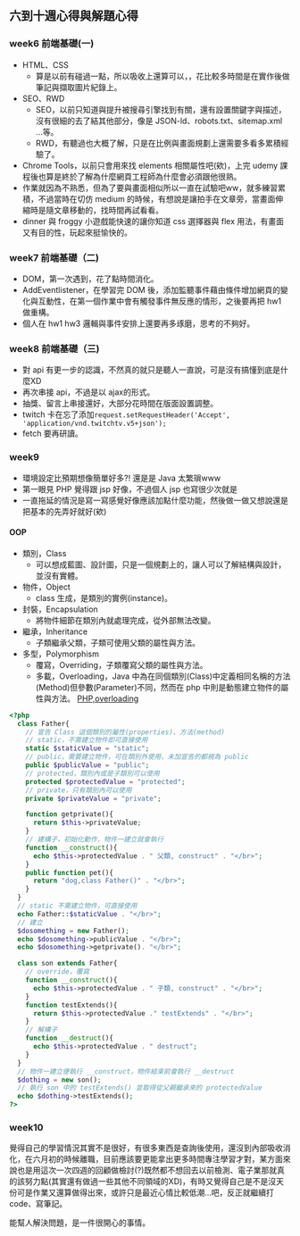 ## 六到十週心得與解題心得

### week6 前端基礎(一)
* HTML、CSS
  * 算是以前有碰過一點，所以吸收上還算可以，，花比較多時間是在實作後做筆記與擷取圖片紀錄上。
* SEO、RWD
  * SEO，以前只知道與提升被搜尋引擎找到有關，還有設置關鍵字與描述，沒有很細的去了結其他部分，像是 JSON-ld、robots.txt、sitemap.xml ...等。
  * RWD，有聽過也大概了解，只是在比例與畫面規劃上還需要多看多累積經驗了。
* Chrome Tools，以前只會用來找 elements 相關屬性吧(欸)，上完 udemy 課程後也算是終於了解為什麼網頁工程師為什麼會必須跟他很熟。
* 作業就因為不熟悉，但為了要與畫面相似所以一直在試驗吧ww，就多練習累積，不過當時在切仿 medium 的時候，有想說是讓拍手在文章旁，當畫面伸縮時是隨文章移動的，找時間再試看看。
* dinner 與 froggy 小遊戲能快速的讓你知道 css 選擇器與 flex 用法，有畫面又有目的性，玩起來挺愉快的。

### week7 前端基礎（二)
* DOM，第一次遇到，花了點時間消化。
* AddEventlistener，在學習完 DOM 後，添加監聽事件藉由條件增加網頁的變化與互動性，在第一個作業中會有觸發事件無反應的情形，之後要再把 hw1 做重構。
* 個人在 hw1 hw3 邏輯與事件安排上還要再多琢磨，思考的不夠好。

### week8 前端基礎（三)

* 對 api 有更一步的認識，不然真的就只是聽人一直說，可是沒有搞懂到底是什麼XD
* 再次串接 api，不過是以 ajax的形式。
* 抽獎、留言上串接還好，大部分花時間在版面設置調整。
* twitch 卡在忘了添加`request.setRequestHeader('Accept', 'application/vnd.twitchtv.v5+json');`
* fetch 要再研讀。

### week9

* 環境設定比預期想像簡單好多?! 還是是 Java 太繁瑣www
* 第一眼見 PHP 覺得跟 jsp 好像，不過個人 jsp 也寫很少次就是
* 一直拖延的情況是寫一寫感覺好像應該加點什麼功能，然後做一做又想說還是把基本的先弄好就好(欸)

#### OOP
* 類別，Class
  * 可以想成藍圖、設計圖，只是一個規劃上的，讓人可以了解結構與設計，並沒有實體。
* 物件，Object
  * class 生成，是類別的實例(instance)。
* 封裝，Encapsulation
  * 將物件細節在類別內就處理完成，從外部無法改變。
* 繼承，Inheritance
  * 子類繼承父類，子類可使用父類的屬性與方法。
* 多型，Polymorphism
  * 覆寫，Overriding，子類覆寫父類的屬性與方法。
  * 多載，Overloading，Java 中為在同個類別(Class)中定義相同名稱的方法(Method)但參數(Parameter)不同，然而在 php 中則是動態建立物件的屬性與方法。
[PHP,overloading](https://www.php.net/manual/en/language.oop5.overloading.php)

```php
<?php
  class Father{
    // 宣告 Class 這個類別的屬性(properties)、方法(method)
    // static，不需建立物件即可直接使用
    static $staticValue = "static";
    // public，需要建立物件，可在類別外使用，未加宣告的都視為 public
    public $publicValue = "public";
    // protected，類別內或是子類別可以使用
    protected $protectedValue = "protected";
    // private，只有類別內可以使用
    private $privateValue = "private";

    function getprivate(){
      return $this->privateValue;
    }
    // 建構子，初始化動作，物件一建立就會執行
    function __construct(){
      echo $this->protectedValue . " 父類, construct" . "</br>";
    }
    public function pet(){
      return "dog,class Father()" . "</br>";
    }
  }
  // static 不需建立物件，可直接使用
  echo Father::$staticValue . "</br>";
  // 建立
  $dosomething = new Father();
  echo $dosomething->publicValue . "</br>";
  echo $dosomething->getprivate(). "</br>";

  class son extends Father{
    // override，覆寫
    function __construct(){
      echo $this->protectedValue . " 子類, construct" . "</br>";
    }
    function testExtends(){
      return $this->protectedValue ." testExtends" . "</br>";
    }
    // 解構子
    function __destruct(){
      echo $this->protectedValue . " destruct";
    }
  }
  // 物件一建立便執行 __construct，物件結束前會執行 __destruct
  $dothing = new son(); 
  // 執行 son 中的 testExtends() 並取得從父親繼承來的 protectedValue
  echo $dothing->testExtends();
?>
```

### week10

覺得自己的學習情況其實不是很好，有很多東西是查詢後使用，還沒到內部吸收消化，在六月初的時候離職，目前應該要更能拿出更多時間專注學習才對，某方面來說也是用這次一次四週的回顧做檢討(?)既然都不想回去以前檢測、電子業那就真的該努力點(其實還有做過一些其他不同領域的XD)，有時又覺得自己是不是沒天份可是作業又還算做得出來，或許只是最近心情比較低潮...吧，反正就繼續打 code、寫筆記。

能幫人解決問題，是一件很開心的事情。